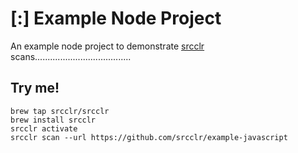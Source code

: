 # [:] Example Node Project

An example node project to demonstrate [srcclr](https://www.srcclr.com) scans......................................

## Try me!

```
brew tap srcclr/srcclr
brew install srcclr
srcclr activate
srcclr scan --url https://github.com/srcclr/example-javascript
```
